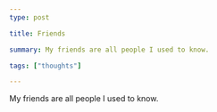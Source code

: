 ```yaml
---
type: post

title: Friends

summary: My friends are all people I used to know.

tags: ["thoughts"]

---
```


My friends are all people I used to know.
